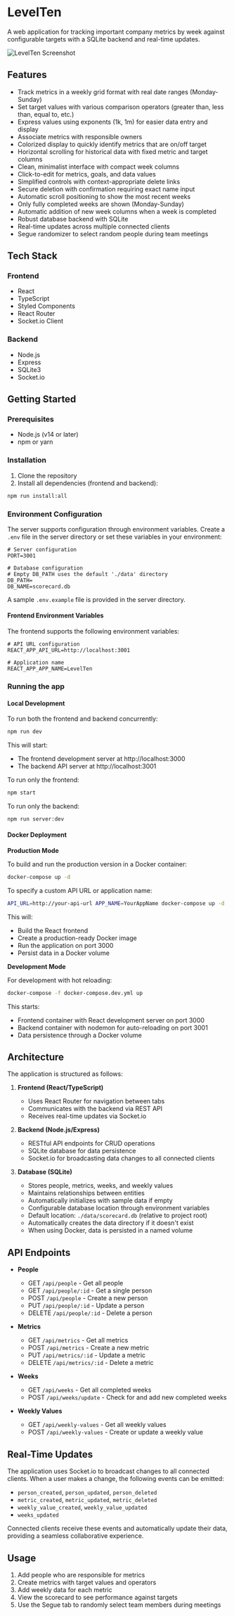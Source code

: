 # LevelTen

A web application for tracking important company metrics by week against configurable targets with a SQLite backend and real-time updates.

![LevelTen Screenshot](screenshot.png)

## Features

- Track metrics in a weekly grid format with real date ranges (Monday-Sunday)
- Set target values with various comparison operators (greater than, less than, equal to, etc.)
- Express values using exponents (1k, 1m) for easier data entry and display
- Associate metrics with responsible owners
- Colorized display to quickly identify metrics that are on/off target
- Horizontal scrolling for historical data with fixed metric and target columns
- Clean, minimalist interface with compact week columns
- Click-to-edit for metrics, goals, and data values
- Simplified controls with context-appropriate delete links
- Secure deletion with confirmation requiring exact name input
- Automatic scroll positioning to show the most recent weeks
- Only fully completed weeks are shown (Monday-Sunday)
- Automatic addition of new week columns when a week is completed
- Robust database backend with SQLite
- Real-time updates across multiple connected clients
- Segue randomizer to select random people during team meetings

## Tech Stack

### Frontend
- React
- TypeScript
- Styled Components
- React Router
- Socket.io Client

### Backend
- Node.js
- Express
- SQLite3
- Socket.io

## Getting Started

### Prerequisites

- Node.js (v14 or later)
- npm or yarn

### Installation

1. Clone the repository
2. Install all dependencies (frontend and backend):

```bash
npm run install:all
```

### Environment Configuration

The server supports configuration through environment variables. Create a `.env` file in the server directory or set these variables in your environment:

```
# Server configuration
PORT=3001

# Database configuration
# Empty DB_PATH uses the default './data' directory
DB_PATH=
DB_NAME=scorecard.db
```

A sample `.env.example` file is provided in the server directory.

#### Frontend Environment Variables

The frontend supports the following environment variables:

```
# API URL configuration
REACT_APP_API_URL=http://localhost:3001

# Application name
REACT_APP_APP_NAME=LevelTen
```

### Running the app

#### Local Development

To run both the frontend and backend concurrently:

```bash
npm run dev
```

This will start:
- The frontend development server at http://localhost:3000
- The backend API server at http://localhost:3001

To run only the frontend:

```bash
npm start
```

To run only the backend:

```bash
npm run server:dev
```

#### Docker Deployment

**Production Mode**

To build and run the production version in a Docker container:

```bash
docker-compose up -d
```

To specify a custom API URL or application name:

```bash
API_URL=http://your-api-url APP_NAME=YourAppName docker-compose up -d
```

This will:
- Build the React frontend
- Create a production-ready Docker image
- Run the application on port 3000
- Persist data in a Docker volume

**Development Mode**

For development with hot reloading:

```bash
docker-compose -f docker-compose.dev.yml up
```

This starts:
- Frontend container with React development server on port 3000
- Backend container with nodemon for auto-reloading on port 3001
- Data persistence through a Docker volume

## Architecture

The application is structured as follows:

1. **Frontend (React/TypeScript)**
   - Uses React Router for navigation between tabs
   - Communicates with the backend via REST API
   - Receives real-time updates via Socket.io

2. **Backend (Node.js/Express)**
   - RESTful API endpoints for CRUD operations
   - SQLite database for data persistence
   - Socket.io for broadcasting data changes to all connected clients

3. **Database (SQLite)**
   - Stores people, metrics, weeks, and weekly values
   - Maintains relationships between entities
   - Automatically initializes with sample data if empty
   - Configurable database location through environment variables
   - Default location: `./data/scorecard.db` (relative to project root)
   - Automatically creates the data directory if it doesn't exist
   - When using Docker, data is persisted in a named volume

## API Endpoints

- **People**
  - GET `/api/people` - Get all people
  - GET `/api/people/:id` - Get a single person
  - POST `/api/people` - Create a new person
  - PUT `/api/people/:id` - Update a person
  - DELETE `/api/people/:id` - Delete a person

- **Metrics**
  - GET `/api/metrics` - Get all metrics
  - POST `/api/metrics` - Create a new metric
  - PUT `/api/metrics/:id` - Update a metric
  - DELETE `/api/metrics/:id` - Delete a metric

- **Weeks**
  - GET `/api/weeks` - Get all completed weeks
  - POST `/api/weeks/update` - Check for and add new completed weeks

- **Weekly Values**
  - GET `/api/weekly-values` - Get all weekly values
  - POST `/api/weekly-values` - Create or update a weekly value

## Real-Time Updates

The application uses Socket.io to broadcast changes to all connected clients. When a user makes a change, the following events can be emitted:

- `person_created`, `person_updated`, `person_deleted`
- `metric_created`, `metric_updated`, `metric_deleted`
- `weekly_value_created`, `weekly_value_updated`
- `weeks_updated`

Connected clients receive these events and automatically update their data, providing a seamless collaborative experience.

## Usage

1. Add people who are responsible for metrics
2. Create metrics with target values and operators
3. Add weekly data for each metric
4. View the scorecard to see performance against targets
5. Use the Segue tab to randomly select team members during meetings